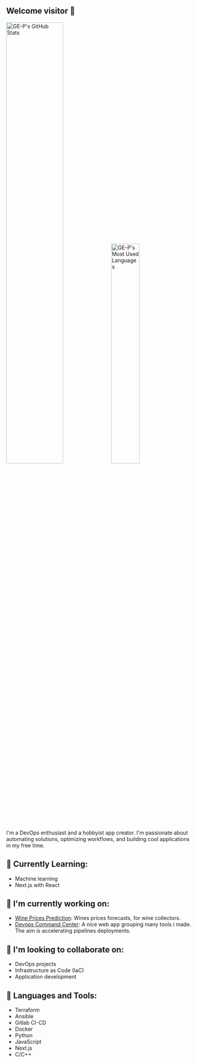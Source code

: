 ## Welcome visitor 👋

<div>
    <img width="55%" alt="GE-P's GitHub Stats" src="https://github-readme-stats-sigma-five.vercel.app/api?username=GE-P&show_icons=true&theme=tokyonight&include_all_commits=true&hide=issues" />
    <img width="38.8%" alt="GE-P's Most Used Languages" src="https://github-readme-stats-sigma-five.vercel.app/api/top-langs/?username=GE-P&theme=tokyonight&layout=compact"/>
</div>

<!--<div align="center">
    <img width="200%" src="https://github.com/GE-P/GE-P/blob/main/blue.gif"/>
</div>
-->

I'm a DevOps enthusiast and a hobbyist app creator. I'm passionate about automating solutions, optimizing workflows, and building cool applications in my free time.

## 🌱 **Currently Learning**: 

- Machine learning
- Next.js with React

## 🔭 **I'm currently working on**:

- [Wine Prices Prediction](https://github.com/GE-P/Wine-Price-Prediction): Wines prices forecasts, for wine collectors.
- [Devops Command Center](https://github.com/GE-P/AppProject): A nice web app grouping many tools i made. The aim is accelerating pipelines deployments.

## 👯 **I'm looking to collaborate on**:

- DevOps projects
- Infrastructure as Code (IaC)
- Application development

## 🔨 **Languages and Tools**:

- Terraform
- Ansible
- Gitlab CI-CD
- Docker
- Python
- JavaScript
- Next.js
- C/C++

<!--
**GE-P/GE-P** is a ✨ _special_ ✨ repository because its `README.md` (this file) appears on your GitHub profile.

Here are some ideas to get you started:

- 🔭 I’m currently working on ...
- 🌱 I’m currently learning ...
- 👯 I’m looking to collaborate on ...
- 🤔 I’m looking for help with ...
- 💬 Ask me about ...
- 📫 How to reach me: ...
- 😄 Pronouns: ...
- ⚡ Fun fact: ...
-->
